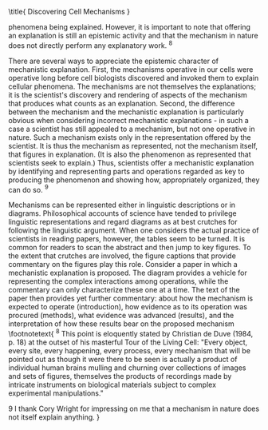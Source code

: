 \title{
Discovering Cell Mechanisms
}

phenomena being explained. However, it is important to note that offering an explanation is still an epistemic activity and that the mechanism in nature does not directly perform any explanatory work. ${ }^{8}$

There are several ways to appreciate the epistemic character of mechanistic explanation. First, the mechanisms operative in our cells were operative long before cell biologists discovered and invoked them to explain cellular phenomena. The mechanisms are not themselves the explanations; it is the scientist's discovery and rendering of aspects of the mechanism that produces what counts as an explanation. Second, the difference between the mechanism and the mechanistic explanation is particularly obvious when considering incorrect mechanistic explanations - in such a case a scientist has still appealed to a mechanism, but not one operative in nature. Such a mechanism exists only in the representation offered by the scientist. It is thus the mechanism as represented, not the mechanism itself, that figures in explanation. (It is also the phenomenon as represented that scientists seek to explain.) Thus, scientists offer a mechanistic explanation by identifying and representing parts and operations regarded as key to producing the phenomenon and showing how, appropriately organized, they can do so. ${ }^{9}$

Mechanisms can be represented either in linguistic descriptions or in diagrams. Philosophical accounts of science have tended to privilege linguistic representations and regard diagrams as at best crutches for following the linguistic argument. When one considers the actual practice of scientists in reading papers, however, the tables seem to be turned. It is common for readers to scan the abstract and then jump to key figures. To the extent that crutches are involved, the figure captions that provide commentary on the figures play this role. Consider a paper in which a mechanistic explanation is proposed. The diagram provides a vehicle for representing the complex interactions among operations, while the commentary can only characterize these one at a time. The text of the paper then provides yet further commentary: about how the mechanism is expected to operate (introduction), how evidence as to its operation was procured (methods), what evidence was advanced (results), and the interpretation of how these results bear on the proposed mechanism
\footnotetext{
${ }^{8}$ This point is eloquently stated by Christian de Duve (1984, p. 18) at the outset of his masterful Tour of the Living Cell: "Every object, every site, every happening, every process, every mechanism that will be pointed out as though it were there to be seen is actually a product of individual human brains mulling and churning over collections of images and sets of figures, themselves the products of recordings made by intricate instruments on biological materials subject to complex experimental manipulations."

9 I thank Cory Wright for impressing on me that a mechanism in nature does not itself explain anything.
}